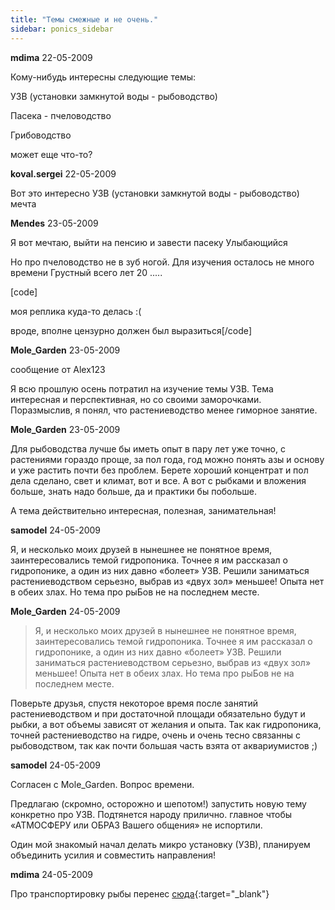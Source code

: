 ```yaml
---
title: "Темы смежные и не очень."
sidebar: ponics_sidebar
---
```


**mdima** 22-05-2009

Кому-нибудь интересны следующие темы:

УЗВ (установки замкнутой воды - рыбоводство)

Пасека - пчеловодство

Грибоводство

может еще что-то?


**koval.sergei** 22-05-2009

Вот это интересно УЗВ (установки замкнутой воды - рыбоводство) мечта


**Mendes** 23-05-2009

Я вот мечтаю, выйти на пенсию и завести пасеку Улыбающийся

Но про пчеловодство не в зуб ногой. Для изучения осталось не много времени Грустный всего лет 20 .....

[code]

моя реплика куда-то делась :(

вроде, вполне цензурно должен был выразиться[/code]


**Mole_Garden** 23-05-2009

сообщение от Alex123

Я всю прошлую осень потратил на изучение темы УЗВ. Тема интересная и перспективная, но со своими заморочками. Поразмыслив, я понял, что растениеводство менее гиморное занятие.


**Mole_Garden** 23-05-2009

Для рыбоводства лучше бы иметь опыт в пару лет уже точно, с растениями гораздо проще, за пол года, год можно понять азы и основу и уже растить почти без проблем. Берете хороший концентрат и пол дела сделано, свет и климат, вот и все. А вот с рыбками и вложения больше, знать надо больше, да и практики бы побольше.

А тема действительно интересная, полезная, занимательная!


**samodel** 24-05-2009

Я, и несколько моих друзей в нынешнее не понятное время, заинтересовались темой гидропоника. Точнее я им рассказал о гидропонике, а один из них давно «болеет» УЗВ. Решили заниматься растениеводством серьезно, выбрав из «двух зол» меньшее! Опыта нет в обеих злах. Но тема про рыБов не на последнем месте.


**Mole_Garden** 24-05-2009

> Я, и несколько моих друзей в нынешнее не понятное время, заинтересовались темой гидропоника. Точнее я им рассказал о гидропонике, а один из них давно «болеет» УЗВ. Решили заниматься растениеводством серьезно, выбрав из «двух зол» меньшее! Опыта нет в обеих злах. Но тема про рыБов не на последнем месте.

Поверьте друзья, спустя некоторое время после занятий растениеводством и при достаточной площади обязательно будут и рыбки, а вот объемы зависят от желания и опыта. Так как гидропоника, точней растениеводство на гидре, очень и очень тесно связанны с рыбоводством, так как почти большая часть взята от аквариумистов ;)


**samodel** 24-05-2009

Согласен с Mole_Garden. Вопрос времени.

Предлагаю (скромно, осторожно и шепотом!) запустить новую тему конкретно про УЗВ. Подтянется народу прилично. главное чтобы «АТМОСФЕРУ или ОБРАЗ Вашего общения» не испортили. 

Один мой знакомый начал делать микро установку (УЗВ), планируем объединить усилия и совместить направления! 


**mdima** 24-05-2009

Про транспортировку рыбы перенес [сюда](http://forum.ponics.ru/index.php/topic,124.msg2080.html#msg2080){:target="_blank"}


